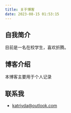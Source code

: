```yaml
---
title: 关于博客
date: 2023-08-15 01:53:15
---
```


## 自我简介

目前是一名在校学生，喜欢折腾。

## 博客介绍

本博客主要用于个人记录

## 联系我

- <a href="mailto:katriya@outlook.com">katriyda@outlook.com</a>
